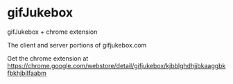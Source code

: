 # gifJukebox
gifJukebox + chrome extension

The client and server portions of gifjukebox.com

Get the chrome extension at https://chrome.google.com/webstore/detail/gifjukebox/kjbblghdhjjbkaaggbkfbkhjbilfaabm
